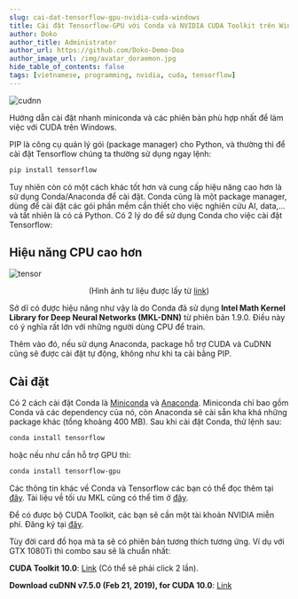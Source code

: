 ```yaml
---
slug: cai-dat-tensorflow-gpu-nvidia-cuda-windows
title: Cài đặt Tensorflow-GPU với Conda và NVIDIA CUDA Toolkit trên Windows
author: Doko
author_title: Administrator
author_url: https://github.com/Doko-Demo-Doa
author_image_url: /img/avatar_doraemon.jpg
hide_table_of_contents: false
tags: [vietnamese, programming, nvidia, cuda, tensorflow]
---
```


![cudnn](https://i.ibb.co/0sGSRhY/cudnn-logo.png)

Hướng dẫn cài đặt nhanh miniconda và các phiên bản phù hợp nhất để làm việc với CUDA trên Windows.

<!--truncate-->

PIP là công cụ quản lý gói (package manager) cho Python, và thường thì để cài đặt Tensorflow chúng ta thường sử dụng ngay lệnh:

```bash
pip install tensorflow
```

Tuy nhiên còn có một cách khác tốt hơn và cung cấp hiệu năng cao hơn là sử dụng Conda/Anaconda để cài đặt. Conda cũng là một package manager, dùng để cài đặt các gói phần mềm cần thiết cho việc nghiên cứu AI, data,... và tất nhiên là có cả Python. Có 2 lý do để sử dụng Conda cho việc cài đặt Tensorflow:

## Hiệu năng CPU cao hơn

![tensor](https://i.ibb.co/pyMRkKW/Tensor-Flow-Training.png)

<center>(Hình ảnh tư liệu được lấy từ <a href="https://www.anaconda.com/tensorflow-in-anaconda/">link</a>)</center>

Sở dĩ có được hiệu năng như vậy là do Conda đã sử dụng **Intel Math Kernel Library for Deep Neural Networks (MKL-DNN)** từ phiên bản 1.9.0. Điều này có ý nghĩa rất lớn với những người dùng CPU để train.

Thêm vào đó, nếu sử dụng Anaconda, package hỗ trợ CUDA và CuDNN cũng sẽ được cài đặt tự động, không như khi ta cài bằng PIP.

## Cài đặt

Có 2 cách cài đặt Conda là [Miniconda](https://conda.io/miniconda.html) và [Anaconda](https://www.anaconda.com/download). Miniconda chỉ bao gồm Conda và các dependency của nó, còn Anaconda sẽ cài sẵn kha khá những package khác (tổng khoảng 400 MB). Sau khi cài đặt Conda, thử lệnh sau:

```bash
conda install tensorflow
```

hoặc nếu như cần hỗ trợ GPU thì:

```bash
conda install tensorflow-gpu
```

Các thông tin khác về Conda và Tensorflow các bạn có thể đọc thêm tại [đây](https://www.anaconda.com/blog/developer-blog/tensorflow-in-anaconda/). Tài liệu về tối ưu MKL cũng có thể tìm ở [đây](https://docs.anaconda.com/mkl-optimizations/).

Để có được bộ CUDA Toolkit, các bạn sẽ cần một tài khoản NVIDIA miễn phí. Đăng ký tại <a href="http://Cài đặt Tensorflow-GPU với Conda và NVIDIA CUDA Toolkit trên Windows">đây</a>.

Tùy đời card đồ họa mà ta sẽ có phiên bản tương thích tương ứng. Ví dụ với GTX 1080Ti thì combo sau sẽ là chuẩn nhất:

**CUDA Toolkit 10.0**: [Link](https://developer.nvidia.com/cuda-10.0-download-archive?target_os=Windows&target_arch=x86_64&target_version=10&target_type=exelocal) (Có thể sẽ phải click 2 lần).

**Download cuDNN v7.5.0 (Feb 21, 2019), for CUDA 10.0**: [Link](https://developer.nvidia.com/rdp/cudnn-archive)